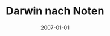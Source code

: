 ---
tags: album
title: Darwin nach Noten
image: darwin.jpg
performers:
  - 'Paul Kammerer: Acht Gesänge für eine Singstimme mit Begleitung des Pianoforte'
  - Olga Kindler, Sopran,
  - Judit Polgar, Klavier,
  - Darwin-Schlager,
  - Sophie Courvoisier, Mezzosopran,
  - Daniel Meller, Violine,
  - Maki Wiederkehr, Klavier
release: Juli 2009
label: ZHdK Records
direction: Andreas Werner, Radiostudio DRS 2 Zürich
bestellung: http://zhdkrecords.zhdk.ch/
homeOrder: 5
date: 2007-01-01
---